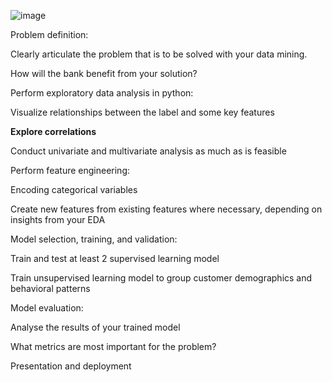 ![image](https://cdni.iconscout.com/illustration/premium/thumb/bank-locker-5789487-4849368.png)

Problem definition: 

Clearly articulate the problem that is to be solved with your data mining. 

How will the bank benefit from your solution?

Perform exploratory data analysis in python:

Visualize relationships between the label and some key features

**Explore correlations**

Conduct univariate and multivariate analysis as much as is feasible

Perform feature engineering:

Encoding categorical variables

Create new features from existing features where necessary, depending on insights from your EDA

Model selection, training, and validation:

Train and test at least 2 supervised learning model

Train unsupervised learning model to group customer demographics and behavioral patterns

Model evaluation:

Analyse the results of your trained model

What metrics are most important for the problem? 

Presentation and deployment
